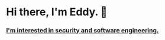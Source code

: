 # Hi there, I'm Eddy. 👋
### [I'm interested in security and software engineering.](https://www.linkedin.com/in/edisonpchen/) 

<!--
**edisonpchen/edisonpchen** is a ✨ _special_ ✨ repository because its `README.md` (this file) appears on your GitHub profile.

Here are some ideas to get you started:

- 🔭 I’m currently working on advanced keylogger
- 🌱 I’m currently learning distributed systems and database systems
- 👯 I’m looking to collaborate on ...
- 🤔 I’m looking for help with ...
- 💬 Ask me about ...
- 📫 How to reach me: ...
- 😄 Pronouns: ...
- ⚡ Fun fact: ...
-->
